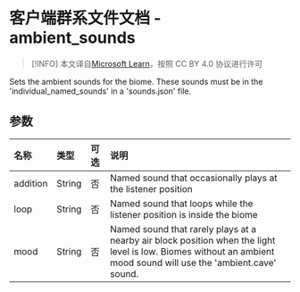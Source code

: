 # 客户端群系文件文档 - ambient_sounds

> [!INFO]
> 本文译自[Microsoft Learn](https://learn.microsoft.com/en-us/minecraft/creator/)，按照 CC BY 4.0 协议进行许可

Sets the ambient sounds for the biome. These sounds must be in the 'individual_named_sounds' in a 'sounds.json' file.

## 参数

| 名称 | 类型 |  可选  | 说明 |
|:-----------|:-----------|:-------|:-----------|
|addition| String| 否 | Named sound that occasionally plays at the listener position|
|loop| String| 否 | Named sound that loops while the listener position is inside the biome|
|mood| String| 否 | Named sound that rarely plays at a nearby air block position when the light level is low. Biomes without an ambient mood sound will use the 'ambient.cave' sound.|